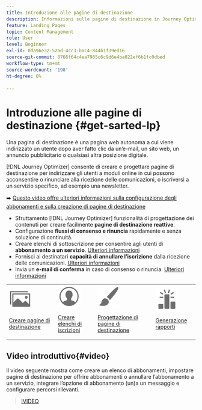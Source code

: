 ```yaml
---
title: Introduzione alle pagine di destinazione
description: Informazioni sulle pagine di destinazione in Journey Optimizer
feature: Landing Pages
topic: Content Management
role: User
level: Beginner
exl-id: 0da96e32-52ad-4cc3-bac4-844b1f39ed16
source-git-commit: 8766f64c4ea7985c6c9d6e4ba022ef6b1fc0dbed
workflow-type: tm+mt
source-wordcount: '198'
ht-degree: 8%

---
```


# Introduzione alle pagine di destinazione {#get-sarted-lp}

Una pagina di destinazione è una pagina web autonoma a cui viene indirizzato un utente dopo aver fatto clic da un’e-mail, un sito web, un annuncio pubblicitario o qualsiasi altra posizione digitale.

[!DNL Journey Optimizer] consente di creare e progettare pagine di destinazione per indirizzare gli utenti a moduli online in cui possono acconsentire o rinunciare alla ricezione delle comunicazioni, o iscriversi a un servizio specifico, ad esempio una newsletter.

➡️ [Questo video offre ulteriori informazioni sulla configurazione degli abbonamenti e sulla creazione di pagine di destinazione](#video)

* Sfruttamento [!DNL Journey Optimizer] funzionalità di progettazione dei contenuti per creare facilmente **pagine di destinazione reattive**.
* Configurazione **flussi di consenso e rinuncia** rapidamente e senza soluzione di continuità.
* Creare elenchi di sottoscrizione per consentire agli utenti di **abbonamento a un servizio**. [Ulteriori informazioni](lp-use-cases.md#subscription-to-a-service)
* Fornisci ai destinatari **capacità di annullare l’iscrizione** dalla ricezione delle comunicazioni. [Ulteriori informazioni](lp-use-cases.md#opt-out)
* Invia un **e-mail di conferma** in caso di consenso o rinuncia. [Ulteriori informazioni](lp-use-cases.md#send-confirmation-email)

<table>
<tr>
<td><img src="../assets/do-not-localize/icon_assets.svg" width="60px"><p><a href="create-lp.md">Creare pagine di destinazione</a></p></td>
<td><img src="../assets/do-not-localize/icon_personalization.svg" width="60px"><p><a href="subscription-list.md">Creare elenchi di iscrizioni</a></p></td>
<td><img src="../assets/do-not-localize/icon_design.svg" width="60px"><p><a href="design-lp.md">Progettazione di pagine di destinazione</a></p></td>
<td><img src="../assets/do-not-localize/monitor.svg" width="60px"><p><a href="../reports/lp-report-live.md">Generazione rapporti</a></p></td>
</tr>
</table>

## Video introduttivo{#video}

Il video seguente mostra come creare un elenco di abbonamenti, impostare pagine di destinazione per offrire abbonamenti o annullare l’abbonamento a un servizio, integrare l’opzione di abbonamento (un)a un messaggio e configurare percorsi rilevanti.

>[!VIDEO](https://video.tv.adobe.com/v/341280?quality=12&learn=on)